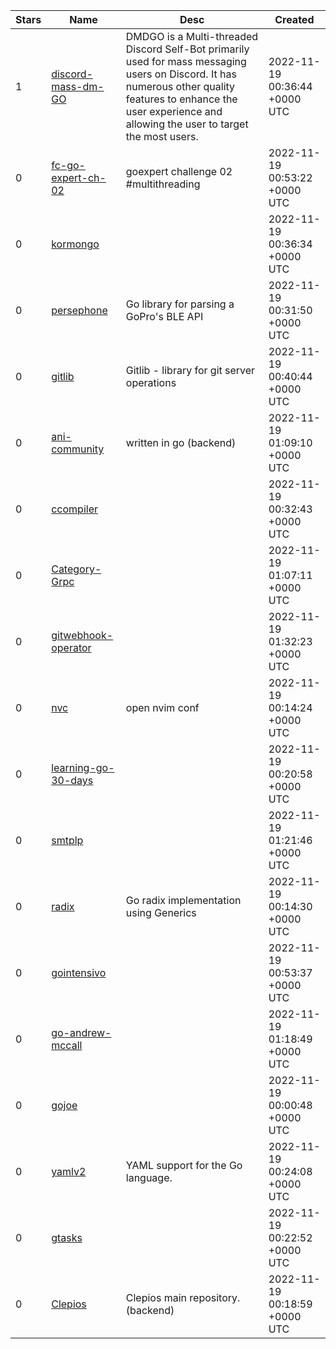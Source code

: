| Stars | Name | Desc | Created | 
| ----- | ------- | ------------- | ------------- |
| 1 | [discord-mass-dm-GO](https://github.com/V4N5HAJ/discord-mass-dm-GO) | DMDGO is a Multi-threaded Discord Self-Bot primarily used for mass messaging users on Discord. It has numerous other quality features to enhance the user experience and allowing the user to target the most users. | 2022-11-19 00:36:44 +0000 UTC |
| 0 | [fc-go-expert-ch-02](https://github.com/allanCordeiro/fc-go-expert-ch-02) | goexpert challenge 02 #multithreading | 2022-11-19 00:53:22 +0000 UTC |
| 0 | [kormongo](https://github.com/kamalshkeir/kormongo) |  | 2022-11-19 00:36:34 +0000 UTC |
| 0 | [persephone](https://github.com/thatpix3l/persephone) | Go library for parsing a GoPro's BLE API | 2022-11-19 00:31:50 +0000 UTC |
| 0 | [gitlib](https://github.com/enverbisevac/gitlib) | Gitlib - library for git server operations | 2022-11-19 00:40:44 +0000 UTC |
| 0 | [ani-community](https://github.com/VincentiusLolong/ani-community) | written in go (backend) | 2022-11-19 01:09:10 +0000 UTC |
| 0 | [ccompiler](https://github.com/Car-byte/ccompiler) |  | 2022-11-19 00:32:43 +0000 UTC |
| 0 | [Category-Grpc](https://github.com/Vicenteefenequis/Category-Grpc) |  | 2022-11-19 01:07:11 +0000 UTC |
| 0 | [gitwebhook-operator](https://github.com/raffaelespazzoli/gitwebhook-operator) |  | 2022-11-19 01:32:23 +0000 UTC |
| 0 | [nvc](https://github.com/kaepa3/nvc) | open nvim conf | 2022-11-19 00:14:24 +0000 UTC |
| 0 | [learning-go-30-days](https://github.com/geded2/learning-go-30-days) |  | 2022-11-19 00:20:58 +0000 UTC |
| 0 | [smtplp](https://github.com/skypartan/smtplp) |  | 2022-11-19 01:21:46 +0000 UTC |
| 0 | [radix](https://github.com/bir/radix) | Go radix implementation using Generics | 2022-11-19 00:14:30 +0000 UTC |
| 0 | [gointensivo](https://github.com/cidstein/gointensivo) |  | 2022-11-19 00:53:37 +0000 UTC |
| 0 | [go-andrew-mccall](https://github.com/elkcityhazard/go-andrew-mccall) |  | 2022-11-19 01:18:49 +0000 UTC |
| 0 | [gojoe](https://github.com/joeweoj/gojoe) |  | 2022-11-19 00:00:48 +0000 UTC |
| 0 | [yamlv2](https://github.com/Gogods/yamlv2) | YAML support for the Go language. | 2022-11-19 00:24:08 +0000 UTC |
| 0 | [gtasks](https://github.com/hugohenrick/gtasks) |  | 2022-11-19 00:22:52 +0000 UTC |
| 0 | [Clepios](https://github.com/SQ-Labs/Clepios) | Clepios main repository. (backend) | 2022-11-19 00:18:59 +0000 UTC |

